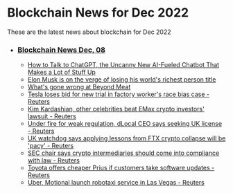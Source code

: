 # Blockchain News for Dec 2022
These are the latest news about blockchain for Dec 2022
- ### [Blockchain News Dec, 08](./08)
    - [How to Talk to ChatGPT, the Uncanny New AI-Fueled Chatbot That Makes a Lot of Stuff Up](https://gizmodo.com/chatgpt-how-to-use-openai-ai-elon-musk-1849855605) 
    - [Elon Musk is on the verge of losing his world's richest person title](https://www.cnn.com/2022/12/07/business/elon-musk-wealth/index.html) 
    - [What's gone wrong at Beyond Meat](https://www.cnn.com/2022/12/07/business/beyond-meat-sales/index.html) 
    - [Tesla loses bid for new trial in factory worker's race bias case - Reuters](https://www.reuters.com/legal/litigation/tesla-loses-bid-new-trial-factory-workers-race-bias-case-2022-12-07/) 
    - [Kim Kardashian, other celebrities beat EMax crypto investors' lawsuit - Reuters](https://www.reuters.com/legal/kim-kardashian-other-celebrities-beat-emax-crypto-investors-lawsuit-2022-12-07/) 
    - [Under fire for weak regulation, dLocal CEO says seeking UK license - Reuters](https://www.reuters.com/technology/under-fire-weak-regulation-dlocal-ceo-says-seeking-uk-license-2022-12-07/) 
    - [UK watchdog says applying lessons from FTX crypto collapse will be 'pacy' - Reuters](https://www.reuters.com/technology/uk-watchdog-says-applying-lessons-ftx-crypto-collapse-will-be-pacy-2022-12-07/) 
    - [SEC chair says crypto intermediaries should come into compliance with law - Reuters](https://www.reuters.com/markets/currencies/sec-chair-says-crypto-intermediaries-should-come-into-compliance-with-law-2022-12-07/) 
    - [Toyota offers cheaper Prius if customers take software updates - Reuters](https://www.reuters.com/business/autos-transportation/toyota-offers-cheaper-prius-if-customers-take-software-updates-2022-12-07/) 
    - [Uber, Motional launch robotaxi service in Las Vegas - Reuters](https://www.reuters.com/technology/uber-motional-launch-robotaxi-service-las-vegas-2022-12-07/) 
